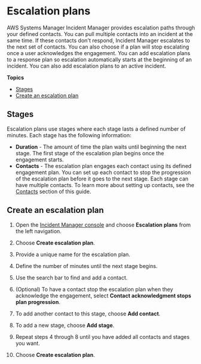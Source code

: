 # Escalation plans<a name="escalation"></a>

AWS Systems Manager Incident Manager provides escalation paths through your defined contacts\. You can pull multiple contacts into an incident at the same time\. If these contacts don't respond, Incident Manager escalates to the next set of contacts\. You can also choose if a plan will stop escalating once a user acknowledges the engagement\. You can add escalation plans to a response plan so escalation automatically starts at the beginning of an incident\. You can also add escalation plans to an active incident\.

**Topics**
+ [Stages](#escalation-stages)
+ [Create an escalation plan](#escalation-create)

## Stages<a name="escalation-stages"></a>

Escalation plans use stages where each stage lasts a defined number of minutes\. Each stage has the following information:
+ **Duration** \- The amount of time the plan waits until beginning the next stage\. The first stage of the escalation plan begins once the engagement starts\.
+ **Contacts** \- The escalation plan engages each contact using its defined engagement plan\. You can set up each contact to stop the progression of the escalation plan before it goes to the next stage\. Each stage can have multiple contacts\. To learn more about setting up contacts, see the [Contacts](contacts.md) section of this guide\.

## Create an escalation plan<a name="escalation-create"></a>

1. Open the [Incident Manager console](https://console.aws.amazon.com/systems-manager/incidents/home) and choose **Escalation plans** from the left navigation\.

1. Choose **Create escalation plan**\.

1. Provide a unique name for the escalation plan\.

1. Define the number of minutes until the next stage begins\.

1. Use the search bar to find and add a contact\.

1. \(Optional\) To have a contact stop the escalation plan when they acknowledge the engagement, select **Contact acknowledgment stops plan progression**\.

1. To add another contact to this stage, choose **Add contact**\.

1. To add a new stage, choose **Add stage**\.

1. Repeat steps 4 through 8 until you have added all contacts and stages you want\.

1. Choose **Create escalation plan**\.